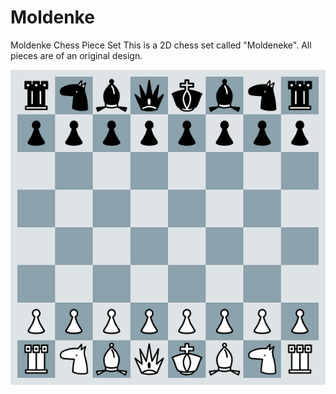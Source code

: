 # Moldenke
Moldenke Chess Piece Set
This is a 2D chess set called "Moldeneke". All pieces are of an original design.

![alt text](https://github.com/Moldenke1/Moldenke/blob/main/Moldenke%20Board%20Sample%20600.png?raw=true)
